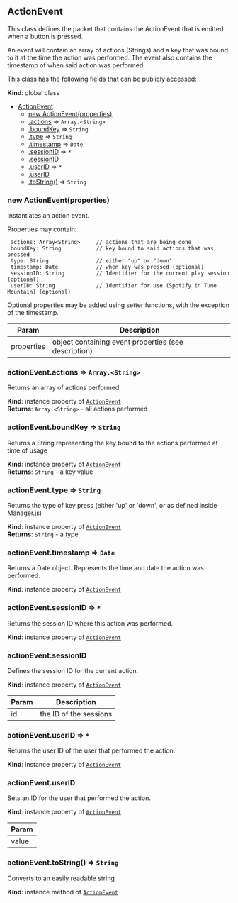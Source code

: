 <a name="ActionEvent"></a>

## ActionEvent
This class defines the packet that contains the ActionEvent
that is emitted when a button is pressed.

An event will contain an array of actions (Strings) and a key that was bound to it at
the time the action was performed. The event also contains the timestamp of when said action was performed.

This class has the following fields that can be publicly accessed:

**Kind**: global class  

* [ActionEvent](#ActionEvent)
    * [new ActionEvent(properties)](#new_ActionEvent_new)
    * [.actions](#ActionEvent+actions) ⇒ <code>Array.&lt;String&gt;</code>
    * [.boundKey](#ActionEvent+boundKey) ⇒ <code>String</code>
    * [.type](#ActionEvent+type) ⇒ <code>String</code>
    * [.timestamp](#ActionEvent+timestamp) ⇒ <code>Date</code>
    * [.sessionID](#ActionEvent+sessionID) ⇒ <code>\*</code>
    * [.sessionID](#ActionEvent+sessionID)
    * [.userID](#ActionEvent+userID) ⇒ <code>\*</code>
    * [.userID](#ActionEvent+userID)
    * [.toString()](#ActionEvent+toString) ⇒ <code>String</code>

<a name="new_ActionEvent_new"></a>

### new ActionEvent(properties)
Instantiates an action event.

Properties may contain:

     actions: Array<String>     // actions that are being done
     boundKey: String           // key bound to said actions that was pressed
     type: String               // either "up" or "down"
     timestamp: Date            // when key was pressed (optional)
     sessionID: String          // Identifier for the current play session (optional)
     userID: String             // Identifier for use (Spotify in Tune Mountain) (optional)

Optional properties may be added using setter functions, with the exception of the timestamp.


| Param | Description |
| --- | --- |
| properties | object containing event properties (see description). |

<a name="ActionEvent+actions"></a>

### actionEvent.actions ⇒ <code>Array.&lt;String&gt;</code>
Returns an array of actions performed.

**Kind**: instance property of [<code>ActionEvent</code>](#ActionEvent)  
**Returns**: <code>Array.&lt;String&gt;</code> - all actions performed  
<a name="ActionEvent+boundKey"></a>

### actionEvent.boundKey ⇒ <code>String</code>
Returns a String representing the key bound to the actions performed at time of usage

**Kind**: instance property of [<code>ActionEvent</code>](#ActionEvent)  
**Returns**: <code>String</code> - a key value  
<a name="ActionEvent+type"></a>

### actionEvent.type ⇒ <code>String</code>
Returns the type of key press (either 'up' or 'down', or as defined inside Manager.js)

**Kind**: instance property of [<code>ActionEvent</code>](#ActionEvent)  
**Returns**: <code>String</code> - a type  
<a name="ActionEvent+timestamp"></a>

### actionEvent.timestamp ⇒ <code>Date</code>
Returns a Date object. Represents the time and date the action was performed.

**Kind**: instance property of [<code>ActionEvent</code>](#ActionEvent)  
<a name="ActionEvent+sessionID"></a>

### actionEvent.sessionID ⇒ <code>\*</code>
Returns the session ID where this action was performed.

**Kind**: instance property of [<code>ActionEvent</code>](#ActionEvent)  
<a name="ActionEvent+sessionID"></a>

### actionEvent.sessionID
Defines the session ID for the current action.

**Kind**: instance property of [<code>ActionEvent</code>](#ActionEvent)  

| Param | Description |
| --- | --- |
| id | the ID of the sessions |

<a name="ActionEvent+userID"></a>

### actionEvent.userID ⇒ <code>\*</code>
Returns the user ID of the user that performed the action.

**Kind**: instance property of [<code>ActionEvent</code>](#ActionEvent)  
<a name="ActionEvent+userID"></a>

### actionEvent.userID
Sets an ID for the user that performed the action.

**Kind**: instance property of [<code>ActionEvent</code>](#ActionEvent)  

| Param |
| --- |
| value | 

<a name="ActionEvent+toString"></a>

### actionEvent.toString() ⇒ <code>String</code>
Converts to an easily readable string

**Kind**: instance method of [<code>ActionEvent</code>](#ActionEvent)  
